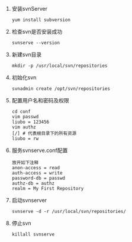 1. 安装svnServer

   ```shell
   yum install subversion
   ```

2. 检查svn是否安装成功

   ```shell
   svnserve --version
   ```

3. 新建svn目录

   ```shell
   mkdir -p /usr/local/svn/repositories
   ```

4. 初始化svn

   ```shell
   svnadmin create /opt/svn/repositories
   ```

5. 配置用户名和密码及权限

   ```shell
   cd conf
   vim passwd
   liubo = 123456
   vim authz
   [/] # 代表根目录下的所有资源
   liubo = rw
   ```

6. 服务svnserve.conf配置

   ```shell
   放开如下注释
   anon-access = read
   auth-access = write
   password-db = passwd
   authz-db = authz
   realm = My First Repository
   ```

7. 启动svnserver

   ```shell
   svnserve -d -r /usr/local/svn/repositories/
   ```

8. 停止svn

   ```shell
   killall svnserve
   ```


